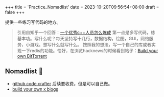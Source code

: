 +++
title = 'Practice_Nomadlist'
date = 2023-10-20T09:56:54+08:00
draft = false
+++

提供一些练习写代码的地方。

> 引用自知乎一个回答：[一个优秀c++人员怎么炼成](https://www.zhihu.com/question/621331372/answer/3211337618)
> 第一点是多写代码，练基本功。写什么呢？每天坚持写十几行，数据结构，绘图，GUI，网络服务，小游戏。想写什么就写什么。
> 按照我的想法，写一个自己的库或者实现一下redis的功能。恰好，在浏览hacknews的时候看到帖子：[Build your own BitTorrent](https://news.ycombinator.com/item?id=37941075)

## Nomadlist 🧾
- [github code crafter](https://codecrafters.io/)  后续要收费，但是可以自己做。
- [build your own x blogs](https://github.com/codecrafters-io/build-your-own-x)
